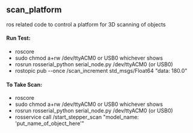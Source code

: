 ## scan_platform
ros related code to control a platform for 3D scanning of objects

#### Run Test:
 - roscore
 - sudo chmod a+rw /dev/ttyACM0 or USB0 whichever shows
 - rosrun rosserial_python serial_node.py /dev/ttyACM0 (or USB0)
 - rostopic pub --once /scan_increment std_msgs/Float64 "data: 180.0"


#### To Take Scan:
- roscore
- sudo chmod a+rw /dev/ttyACM0 or USB0 whichever shows
- rosrun rosserial_python serial_node.py /dev/ttyACM0 (or USB0)
- rosservice call /start_stepper_scan "model_name: 'put_name_of_object_here'"
